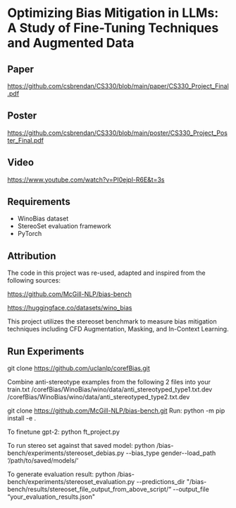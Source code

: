 # Optimizing Bias Mitigation in LLMs: A Study of Fine-Tuning Techniques and Augmented Data

## Paper
https://github.com/csbrendan/CS330/blob/main/paper/CS330_Project_Final.pdf

## Poster
https://github.com/csbrendan/CS330/blob/main/poster/CS330_Project_Poster_Final.pdf

## Video
https://www.youtube.com/watch?v=PI0ejpl-R6E&t=3s

## Requirements

- WinoBias dataset
- StereoSet evaluation framework
- PyTorch


## Attribution

The code in this project was re-used, adapted and inspired from the following sources:

https://github.com/McGill-NLP/bias-bench

https://huggingface.co/datasets/wino_bias



This project utilizes the stereoset benchmark to measure bias mitigation techniques including CFD Augmentation, Masking, and In-Context Learning.

## Run Experiments
git clone https://github.com/uclanlp/corefBias.git

Combine anti-stereotype examples from the following 2 files into your train.txt 
/corefBias/WinoBias/wino/data/anti_stereotyped_type1.txt.dev
/corefBias/WinoBias/wino/data/anti_stereotyped_type2.txt.dev

git clone https://github.com/McGill-NLP/bias-bench.git
Run: python -m pip install -e .

To finetune gpt-2:
python ft_project.py

To run stereo set against that saved model:
python /bias-bench/experiments/stereoset_debias.py --bias_type gender--load_path ‘/path/to/saved/models/‘

To generate evaluation result:
python /bias-bench/experiments/stereoset_evaluation.py --predictions_dir "/bias-bench/results/stereoset_file_output_from_above_script/“ --output_file “your_evaluation_results.json"
